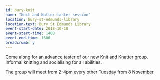 ```yaml
---
id: bury-knit
name: "Knit and Natter taster session"
location: bury-st-edmunds-library
location-text: Bury St Edmunds Library
event-start-date: 2018-10-18
event-start-time: 1400
event-end-time: 1600
breadcrumb: y
---
```


Come along for an advance taster of our new Knit and Knatter group. Informal knitting and socialising for all abilities.

The group will meet from 2-4pm every other Tuesday from 8 November.
